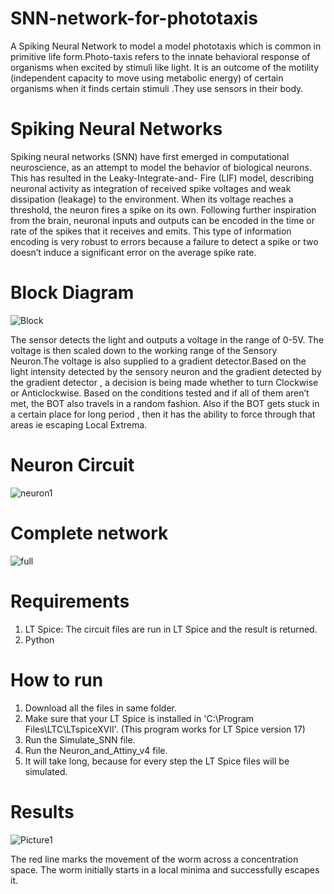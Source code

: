 # SNN-network-for-phototaxis
A Spiking Neural Network to model a model phototaxis which is common in primitive life form.Photo-taxis refers to the innate behavioral response of organisms when excited by stimuli like light. It is an outcome of the motility (independent capacity to move using metabolic energy) of certain organisms when it finds certain stimuli .They use sensors in their body.

# Spiking Neural Networks

Spiking neural networks (SNN) have first emerged in computational neuroscience, as an attempt to model the behavior of biological neurons. This has resulted in the Leaky-Integrate-and- Fire (LIF) model, describing neuronal activity as
integration of received spike voltages and weak dissipation (leakage) to the environment. When its voltage reaches a threshold, the neuron fires a spike on its own. Following further inspiration from the brain, neuronal inputs and outputs can be encoded
in the time or rate of the spikes that it receives and emits. This type of information encoding is very robust to errors because a failure to detect a spike or two doesn’t induce a significant error on the average spike rate.

# Block Diagram
![Block ](https://user-images.githubusercontent.com/63877316/99430711-b877e900-292f-11eb-85b0-bdb68a42680d.png)

The sensor detects the light and outputs a voltage
in the range of 0-5V. The voltage is then
scaled down to the working range of the Sensory
Neuron.The voltage is also supplied to a gradient
detector.Based on the light intensity detected
by the sensory neuron and the gradient detected
by the gradient detector , a decision is being
made whether to turn Clockwise or Anticlockwise.
Based on the conditions tested and if all of them
aren’t met, the BOT also travels in a random
fashion. Also if the BOT gets stuck in a certain
place for long period , then it has the ability to
force through that areas ie escaping Local Extrema.

# Neuron Circuit
![neuron1](https://user-images.githubusercontent.com/63877316/99431035-1d334380-2930-11eb-935b-f2b8919fddc7.png)

# Complete network
![full](https://user-images.githubusercontent.com/63877316/99431384-b19da600-2930-11eb-91d8-f73c7d308d30.png)
# Requirements
1. LT Spice: The circuit files are run in LT Spice and the result is returned.
2. Python

# How to run
1. Download all the files in same folder.
2. Make sure that your LT Spice is installed in 'C:\Program Files\LTC\LTspiceXVII'. (This program works for LT Spice version 17)
3. Run the Simulate_SNN file.
4. Run the Neuron_and_Attiny_v4 file.
5. It will take long, because for every step the LT Spice files will be simulated.

# Results
![Picture1](https://user-images.githubusercontent.com/63877316/99432518-42c14c80-2932-11eb-8105-7037aeb0b24c.png)

The red line marks the movement of the worm across a concentration space.
The worm initially starts in a local minima and successfully escapes it. 
